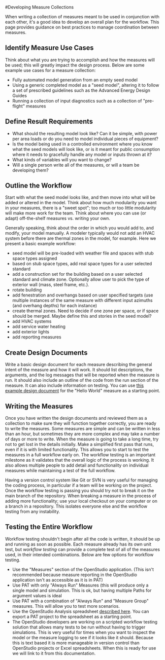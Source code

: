 #Developing Measure Collections

When writing a collection of measures meant to be used in conjunction with each other, it's a good idea to develop an overall plan for the workflow. This page provides guidance on best practices to manage coordination between measures.

## Identify Measure Use Cases

Think about what you are trying to accomplish and how the measures will be used; this will greatly impact the design process. Below are some example use cases for a measure collection:

* Fully automated model generation from an empty seed model
* Using a generic completed model as a "seed model", altering it to follow a set of prescribed guidelines such as the Advanced Energy Design Guides
* Running a collection of input diagnostics such as a collection of "pre-flight" measures

## Define Result Requirements

* What should the resulting model look like? Can it be simple, with power per area loads or do you need to model individual pieces of equipment?
* Is the model being used in a controlled environment where you know what the seed models will look like, or is it meant for public consumption where it needs to gracefully handle any model or inputs thrown at it?
* What kinds of variables will you want to change?
* Will a single person write all of the measures, or will a team be developing them?

## Outline the Workflow

Start with what the seed model looks like, and then move into what will be added or altered in the model. Think about how much modularity you want in your measures, there is a "sweet spot"; too much or too little modularity will make more work for the team. Think about where you can use (or adapt) off-the-shelf measures vs. writing your own.

Generally speaking, think about the order in which you would add to, and modify, your model manually. A modeler typically would not add an HVAC system before there are thermal zones in the model, for example. Here we present a basic example workflow:

* seed model will be pre-loaded with weather file and spaces with stub space types assigned
* based on stub space types, add real space types for a user selected standard
* add a construction set for the building based on a user selected standard and climate zone. Optionally allow user to pick the type of exterior wall (mass, steel frame, etc.).
* rotate building
* add fenestration and overhangs based on user specified targets (use multiple instances of the same measure with different input azimuths (and overhang depths) for each instance)
* create thermal zones. Need to decide if one zone per space, or if space should be merged. Maybe define this and stories in the seed model?
* add HVAC systems
* add service water heating
* add exterior lights
* add reporting measures

## Create Design Documents

Write a basic design document for each measure describing the general intent of the measure and how it will work. It should list descriptions, the arguments, and the log messages that will be reported when the measure is run. It should also include an outline of the code from the run section of the measure. It can also include information on testing. You can use [this example design document](https://docs.google.com/document/d/1TlFS-uvRTDkT26uU49sJGAyxhSCu6efo56X8nZMqe7I/edit#) for the "Hello World" measure as a starting point.

## Writing the Measures

Once you have written the design documents and reviewed them as a collection to make sure they will function together correctly, you are ready to write the measures. Some measures are simple and can be written in less than an hour, but sometimes they are more complex and may take a number of days or more to write. When the measure is going to take a long time, try not to get lost in the details initially. Make a simplified first pass that runs, even if it is with limited functionality. This allows you to start to test the measures in a full workflow early on. The workflow testing is an important milestone as it validates that the overall logic of the process is working. It also allows multiple people to add detail and functionality on individual measures while maintaining a test of the full workflow.

Having a version control system like Git or SVN is very useful for managing the coding process, in particular if a team will be working on the project. Once the workflow testing is passing you should try not to break it on the main branch of the repository. When breaking a measure in the process of adding more functionality; use your local checkout on your computer or on a branch in a repository. This isolates everyone else and the workflow testing from any instability.

## Testing the Entire Workflow

Workflow testing shouldn't begin after all the code is written, it should be up and running as soon as possible. Each measure already has its own unit test, but _workflow testing_ can provide a complete test of all of the measures used, in their intended combinations. Below are few options for workflow testing.

* Use the "Measures" section of the OpenStudio application. (This isn't recommended because measure reporting in the OpenStudio application isn't as accessible as it is in PAT)
* Use PAT with only "Always Run" Measures (this will produce only a single model and simulation. This is ok, but having multiple Paths for argument values is ideal
* Use PAT with a combination of "Always Run" and "Measure Group" measures. This will allow you to test more scenarios.
* Use the OpenStudio Analysis spreadsheet [described here](https://github.com/NREL/OpenStudio-analysis-spreadsheet). You can export a PAT project to the spreadsheet as a starting point.
* The OpenStudio developers are working on a scripted workflow testing solution that allows many tests to be run without having to trigger simulations. This is very useful for times when you want to inspect the model or the measure logging to see if it looks like it should. Because this is text based it is more manageable in version control than OpenStudio projects or Excel spreadsheets. When this is ready for use we will link to it from this documentation.

